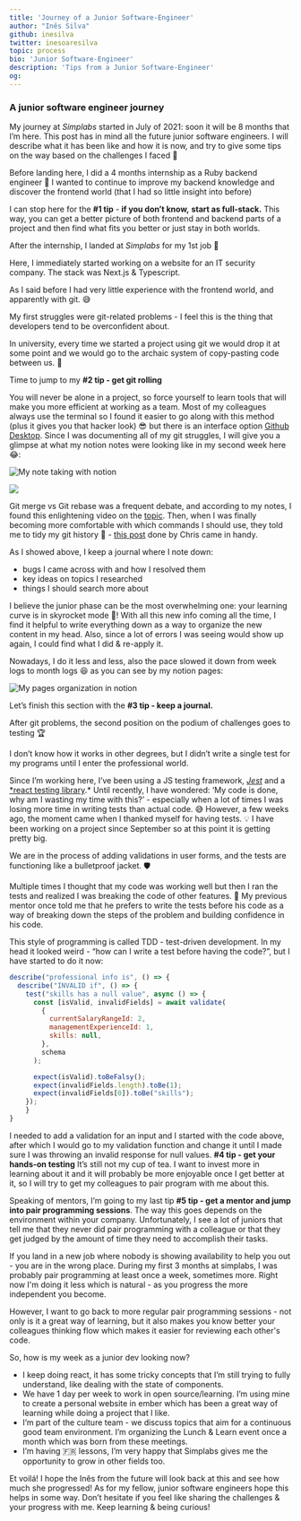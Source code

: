 ```yaml
---
title: 'Journey of a Junior Software-Engineer'
author: "Inês Silva"
github: inesilva
twitter: inesoaresilva
topic: process
bio: 'Junior Software-Engineer'
description: 'Tips from a Junior Software-Engineer'
og:
---
```

### A junior software engineer journey

My journey at _Simplabs_ started in July of 2021: soon it will be 8 months that I’m here. This post has in mind all the future junior software engineers. I will describe what it has been like and how it is now, and try to give some tips on the way based on the challenges I faced 💪

Before landing here, I did a 4 months internship as a Ruby backend engineer 💎 
I wanted to continue to improve my backend knowledge and discover the frontend world (that I had so little insight into before)

I can stop here for the **#1 tip** - **if you don’t know,** **start as full-stack.** This way, you can get a better picture of both frontend and backend parts of a project and then find what fits you better or just stay in both worlds.

After the internship, I landed at _Simplabs_ for my 1st job 🙌

Here, I immediately started working on a website for an IT security company. The stack was Next.js & Typescript.

As I said before I had very little experience with the frontend world, and apparently with git. 😅

My first struggles were git-related problems - I feel this is the thing that developers tend to be overconfident about.

In university, every time we started a project using git we would drop it at some point and we would go to the archaic system of copy-pasting code between us. 🥲

Time to jump to my **#2 tip - get git rolling**

You will never be alone in a project, so force yourself to learn tools that will make you more efficient at working as a team. Most of my colleagues always use the terminal so I found it easier to go along with this method (plus it gives you that hacker look) 😎 but there is an interface option [Github Desktop](https://desktop.github.com/). Since I was documenting all of my git struggles, I will give you a glimpse at what my notion notes were looking like in my second week here 😂:

![My note taking with notion](/assets/images/posts/2022-02-17-journey-of-a-junior-software-engineer/my-notion-notes-eg1.png)

![](/assets/images/posts/2022-02-17-journey-of-a-junior-software-engineer/my-notion-notes-eg2.png)

Git merge vs Git rebase was a frequent debate, and according to my notes, I found this enlightening video on the [topic](https://www.youtube.com/watch?v=CRlGDDprdOQ&ab_channel=Academind).
Then, when I was finally becoming more comfortable with which commands I should use, they told me to tidy my git history 🧹 - [this post](https://simplabs.com/blog/2021/05/26/keeping-a-clean-git-history/) done by Chris came in handy.

As I showed above, I keep a journal where I note down:

-   bugs I came across with and how I resolved them
-   key ideas on topics I researched
-   things I should search more about

I believe the junior phase can be the most overwhelming one: your learning curve is in skyrocket mode 🚀! With all this new info coming all the time, I find it helpful to write everything down as a way to organize the new content in my head.
Also, since a lot of errors I was seeing would show up again, I could find what I did & re-apply it.

Nowadays, I do it less and less, also the pace slowed it down from week logs to month logs 😆 as you can see by my notion pages:

![My pages organization in notion](/assets/images/posts/2022-02-17-journey-of-a-junior-software-engineer/my-notion-pages.png)

Let’s finish this section with the **#3 tip - keep a journal.**

After git problems, the second position on the podium of challenges goes to testing 🏆

I don’t know how it works in other degrees, but I didn’t write a single test for my programs until I enter the professional world.

Since I’m working here, I’ve been using a JS testing framework, _[Jest](https://jestjs.io/)_ and a [*react testing library](https://testing-library.com/docs/react-testing-library/intro/).* Until recently, I have wondered: ‘My code is done, why am I wasting my time with this?’ - especially when a lot of times I was losing more time in writing tests than actual code. 😅 However, a few weeks ago, the moment came when I thanked myself for having tests. 💡 I have been working on a project since September so at this point it is getting pretty big.

We are in the process of adding validations in user forms, and the tests are functioning like a bulletproof jacket. 🛡️

Multiple times I thought that my code was working well but then I ran the tests and realized I was breaking the code of other features. 🥲 My previous mentor once told me that he prefers to write the tests before his code as a way of breaking down the steps of the problem and building confidence in his code.

This style of programming is called TDD - test-driven development. In my head it looked weird - “how can I write a test before having the code?”, but I have started to do it now:

```jsx
describe("professional info is", () => {
  describe("INVALID if", () => {
    test("skills has a null value", async () => {
      const [isValid, invalidFields] = await validate(
        {
          currentSalaryRangeId: 2,
          managementExperienceId: 1,
          skills: null,
        },
        schema
      );

      expect(isValid).toBeFalsy();
      expect(invalidFields.length).toBe(1);
      expect(invalidFields[0]).toBe("skills");
    });
	}
}

```

I needed to add a validation for an input and I started with the code above, after which I would go to my validation function and change it until I made sure I was throwing an invalid response for null values. 
**#4 tip - get your hands-on testing**
It’s still not my cup of tea. I want to invest more in learning about it and it will probably be more enjoyable once I get better at it, so I will try to get my colleagues to pair program with me about this.

Speaking of mentors, I’m going to my last tip **#5 tip - get a mentor and jump into pair programming sessions**.
The way this goes depends on the environment within your company. Unfortunately, I see a lot of juniors that tell me that they never did pair programming with a colleague or that they get judged by the amount of time they need to accomplish their tasks.

If you land in a new job where nobody is showing availability to help you out - you are in the wrong place. 
During my first 3 months at simplabs, I was probably pair programming at least once a week, sometimes more. 
Right now I'm doing it less which is natural - as you progress the more independent you become.

However, I want to go back to more regular pair programming sessions - not only is it a great way of learning, but it also makes you know better your colleagues thinking flow which makes it easier for reviewing each other's code.

So, how is my week as a junior dev looking now?

-   I keep doing react, it has some tricky concepts that I’m still trying to fully understand, like dealing with the state of components.
-   We have 1 day per week to work in open source/learning. I’m using mine to create a personal website in ember which has been a great way of learning while doing a project that I like.
-   I’m part of the culture team - we discuss topics that aim for a continuous good team environment. I’m organizing the Lunch & Learn event once a month which was born from these meetings.
-   I’m having 🇫🇷 lessons, I’m very happy that Simplabs gives me the opportunity to grow in other fields too.

Et voilá! I hope the Inês from the future will look back at this and see how much she progressed! 
As for my fellow, junior software engineers hope this helps in some way. 
Don’t hesitate if you feel like sharing the challenges & your progress with me. 
Keep learning & being curious!